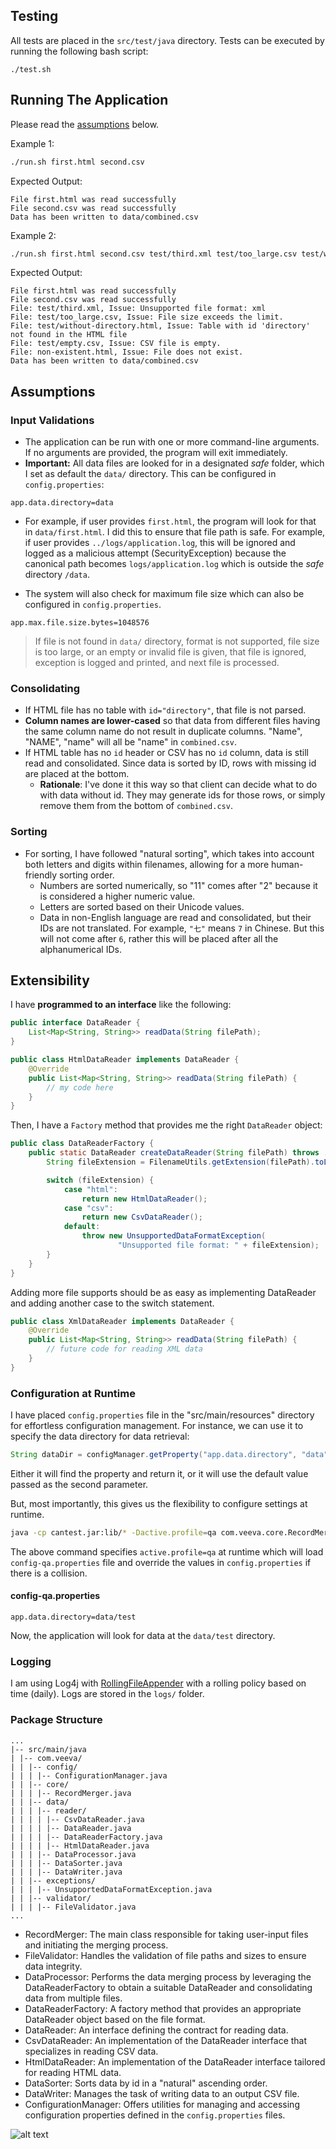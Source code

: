 ## Testing
All tests are placed in the `src/test/java` directory. Tests can be executed by running the following bash script:
```console
./test.sh
```

## Running The Application
Please read the [assumptions](#assumptions) below.

Example 1:
```bash
./run.sh first.html second.csv
```
Expected Output:
```console
File first.html was read successfully
File second.csv was read successfully
Data has been written to data/combined.csv
```

Example 2:
```bash
./run.sh first.html second.csv test/third.xml test/too_large.csv test/without-directory.html test/empty.csv non-existent.html
```
Expected Output:
```console
File first.html was read successfully
File second.csv was read successfully
File: test/third.xml, Issue: Unsupported file format: xml
File: test/too_large.csv, Issue: File size exceeds the limit.
File: test/without-directory.html, Issue: Table with id 'directory' not found in the HTML file
File: test/empty.csv, Issue: CSV file is empty.
File: non-existent.html, Issue: File does not exist.
Data has been written to data/combined.csv
```

## Assumptions
### Input Validations
- The application can be run with one or more command-line arguments. If no arguments are provided, the program will exit immediately.
- **Important:** All data files are looked for in a designated <i>safe</i> folder, which I set as default the `data/` directory. 
This can be configured in `config.properties`:
```properties
app.data.directory=data
```
- For example, if user provides `first.html`, the program will look for that in `data/first.html`.
I did this to ensure that file path is safe. For example, if user provides `../logs/application.log`,
  this will be ignored and logged as a malicious attempt (SecurityException) because the canonical path
becomes `logs/application.log` which is outside the <i>safe</i> directory `/data`.

- The system will also check for maximum file size which can also be configured in `config.properties`.
```properties
app.max.file.size.bytes=1048576
```
> If file is not found in `data/` directory, format is not supported, file size is too large, or 
> an empty or invalid file is given, that file is ignored, exception is logged and printed, and next file is processed.

### Consolidating
- If HTML file has no table with `id="directory"`, that file is not parsed.
- **Column names are lower-cased** so that data from different files having the same column name 
do not result in duplicate columns. "Name", "NAME", "name" will all be "name" in `combined.csv`.
- If HTML table has no `id` header or CSV has no `id` column, data is still read and consolidated.
    Since data is sorted by ID, rows with missing id are placed at the bottom.
    - <b>Rationale</b>: I've done it this way so that client can decide what to do with data 
  without id. They may generate ids for those rows, or simply remove them from the bottom of `combined.csv`.

### Sorting  
- For sorting, I have followed "natural sorting", which takes into account both letters and digits 
within filenames, allowing for a more human-friendly sorting order.
    - Numbers are sorted numerically, so "11" comes after "2" because it is considered a higher numeric value. 
    - Letters are sorted based on their Unicode values.
    - Data in non-English language are read and consolidated, but their IDs are not translated.
  For example, `"七"` means `7` in Chinese. But this will not come after `6`, rather this will be 
  placed after all the alphanumerical IDs.

## Extensibility
I have <b>programmed to an interface</b> like the following:

```java
public interface DataReader {
    List<Map<String, String>> readData(String filePath);
}

public class HtmlDataReader implements DataReader {
    @Override
    public List<Map<String, String>> readData(String filePath) {
        // my code here
    }
}
```
Then, I have a `Factory` method that provides me the right `DataReader` object:
```java
public class DataReaderFactory {
    public static DataReader createDataReader(String filePath) throws ... {
        String fileExtension = FilenameUtils.getExtension(filePath).toLowerCase();

        switch (fileExtension) {
            case "html":
                return new HtmlDataReader();
            case "csv":
                return new CsvDataReader();
            default:
                throw new UnsupportedDataFormatException(
                        "Unsupported file format: " + fileExtension);
        }
    }
}
```

Adding more file supports should be as easy as implementing DataReader and adding another case to the switch statement.
```java
public class XmlDataReader implements DataReader {
    @Override
    public List<Map<String, String>> readData(String filePath) {
        // future code for reading XML data
    }
}
```

### Configuration at Runtime
I have placed `config.properties` file in the "src/main/resources" directory for effortless 
configuration management. For instance, we can use it to specify the data directory for data retrieval:
```java
String dataDir = configManager.getProperty("app.data.directory", "data");
```
Either it will find the property and return it, or it will use the default value passed as the second parameter.

But, most importantly, this gives us the flexibility to configure settings at runtime.
```bash
java -cp cantest.jar:lib/* -Dactive.profile=qa com.veeva.core.RecordMerger valid.html
```
The above command specifies `active.profile=qa` at runtime which will load `config-qa.properties` file
and override the values in `config.properties` if there is a collision. 
#### config-qa.properties
```properties
app.data.directory=data/test
```

Now, the application will look for data at the `data/test` directory.

### Logging
I am using Log4j with [RollingFileAppender](https://logging.apache.org/log4j/2.x/manual/appenders.html#rollingfileappender) 
with a rolling policy based on time (daily). Logs are stored in the `logs/` folder.

### Package Structure
```my-java-project/
...
|-- src/main/java
| |-- com.veeva/
| | |-- config/
| | | |-- ConfigurationManager.java
| | |-- core/
| | | |-- RecordMerger.java
| | |-- data/
| | | |-- reader/
| | | | |-- CsvDataReader.java
| | | | |-- DataReader.java
| | | | |-- DataReaderFactory.java
| | | | |-- HtmlDataReader.java
| | | |-- DataProcessor.java
| | | |-- DataSorter.java
| | | |-- DataWriter.java
| | |-- exceptions/
| | | |-- UnsupportedDataFormatException.java
| | |-- validator/
| | | |-- FileValidator.java
...
```

- RecordMerger: The main class responsible for taking user-input files and initiating the merging process.
- FileValidator: Handles the validation of file paths and sizes to ensure data integrity.
- DataProcessor: Performs the data merging process by leveraging the DataReaderFactory to obtain 
a suitable DataReader and consolidating data from multiple files.
- DataReaderFactory: A factory method that provides an appropriate DataReader object based on the file format.
- DataReader:  An interface defining the contract for reading data.
- CsvDataReader:  An implementation of the DataReader interface that specializes in reading CSV data.
- HtmlDataReader: An implementation of the DataReader interface tailored for reading HTML data.
- DataSorter: Sorts data by id in a "natural" ascending order.
- DataWriter: Manages the task of writing data to an output CSV file.
- ConfigurationManager: Offers utilities for managing and accessing configuration properties 
defined in the `config.properties` files.

![alt text](class-diagram.png)
